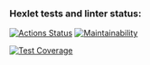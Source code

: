 ### Hexlet tests and linter status:

[![Actions Status](https://github.com/Darya876/frontend-project-44/actions/workflows/hexlet-check.yml/badge.svg)](https://github.com/Darya876/frontend-project-44/actions)
[![Maintainability](https://api.codeclimate.com/v1/badges/be4877f5e32dc18be1eb/maintainability)](https://codeclimate.com/github/Darya876/frontend-project-44/maintainability)

[![Test Coverage](https://api.codeclimate.com/v1/badges/be4877f5e32dc18be1eb/test_coverage)](https://codeclimate.com/github/Darya876/frontend-project-44/test_coverage)

<!-- Screenshots repository contains diffrent game outcomes -->
